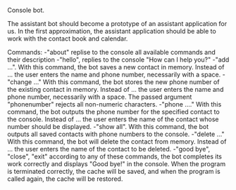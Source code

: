 Console bot.

The assistant bot should become a prototype of an assistant application for us. In the first approximation,
the assistant application should be able to work with the contact book and calendar.

Commands:
-"about" replise to the console all available commands and their description
-"hello", replies to the console "How can I help you?"
-"add ...". With this command, the bot saves a new contact in memory.
    Instead of ... the user enters the name and phone number, necessarily with a space.
-"change ..." With this command, the bot stores the new phone number of the existing contact in memory.
    Instead of ... the user enters the name and phone number, necessarily with a space.
    The passed argument "phonenumber" rejects all non-numeric characters.
-"phone ...." With this command, the bot outputs the phone number for the specified contact to the console.
    Instead of ... the user enters the name of the contact whose number should be displayed.
-"show all". With this command, the bot outputs all saved contacts with phone numbers to the console.
-"delete ..." With this command, the bot will delete the contact from memory.
    Instead of ... the user enters the name of the contact to be deleted.
-"good bye", "close", "exit" according to any of these commands, the bot completes its work correctly and displays "Good bye!" in the console.
    When the program is terminated correctly, the cache will be saved, and when the program is called again, the cache will be restored.
